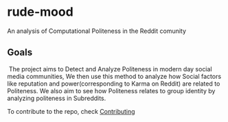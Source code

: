 # rude-mood
An analysis of Computational Politeness in the Reddit comunity

## Goals 

​	The project aims to Detect and Analyze Politeness in modern day social media communities, We then use this method to analyze how Social factors like reputation and power(corresponding to Karma on Reddit) are related to Politeness. We also aim to see how Politeness relates to group identity by analyzing politeness in Subreddits. 

To contribute to the repo, check [Contributing](./CONTRIBUTING.md)
